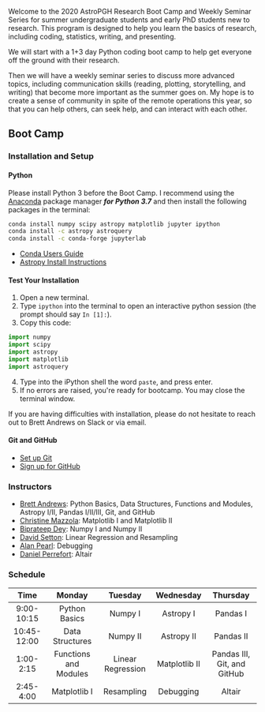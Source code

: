 Welcome to the 2020 AstroPGH Research Boot Camp and Weekly Seminar Series for summer undergraduate students and early PhD students new to research.  This program is designed to help you learn the basics of research, including coding, statistics, writing, and presenting.

We will start with a 1+3 day Python coding boot camp to help get everyone off the ground with their research.

Then we will have a weekly seminar series to discuss more advanced topics, including communication skills (reading, plotting, storytelling, and writing) that become more important as the summer goes on. My hope is to create a sense of community in spite of the remote operations this year, so that you can help others, can seek help, and can interact with each other.

## Boot Camp
### Installation and Setup
#### Python
Please install Python 3 before the Boot Camp. I recommend using the [Anaconda](https://www.anaconda.com/products/individual) package manager **_for Python 3.7_** and then install the following packages in the terminal:
```bash
conda install numpy scipy astropy matplotlib jupyter ipython
conda install -c astropy astroquery
conda install -c conda-forge jupyterlab
```

- [Conda Users Guide](https://conda.io/docs/user-guide/index.html)
- [Astropy Install Instructions](http://docs.astropy.org/en/stable/install.html)

#### Test Your Installation

1. Open a new terminal.
2. Type `ipython` into the terminal to open an interactive python session (the prompt should say `In [1]:`).
3. Copy this code:
```python
import numpy
import scipy
import astropy
import matplotlib
import astroquery
```
4. Type into the iPython shell the word `paste`, and press enter.
5. If no errors are raised, you're ready for bootcamp. You may close the terminal window.

If you are having difficulties with installation, please do not hesitate to reach out to Brett Andrews on Slack or via email.

#### Git and GitHub
- [Set up Git](https://help.github.com/articles/set-up-git/)
- [Sign up for GitHub](https://help.github.com/en/github/getting-started-with-github/signing-up-for-github)

### Instructors
- [Brett Andrews](https://bretthandrews.github.io/): Python Basics, Data Structures, Functions and Modules, Astropy I/II, Pandas I/II/III, Git, and GitHub
- [Christine Mazzola](https://cnmazz.github.io/): Matplotlib I and Matplotlib II
- [Biprateep Dey](https://biprateep.github.io/): Numpy I and Numpy II
- [David Setton](https://davidjsetton.github.io/): Linear Regression and Resampling
- [Alan Pearl](https://alanpearl.github.io/): Debugging
- [Daniel Perrefort](https://djperrefort.github.io/): Altair

### Schedule

| Time | Monday | Tuesday | Wednesday | Thursday |
|:-----:|:-----:|:-----:|:-----:|:-----:|
| 9:00-10:15 | Python Basics | Numpy I | Astropy I | Pandas I |
| 10:45-12:00 | Data Structures | Numpy II | Astropy II | Pandas II |
| 1:00-2:15 | Functions and Modules | Linear Regression | Matplotlib II | Pandas III, Git, and GitHub |
| 2:45-4:00 | Matplotlib I | Resampling | Debugging | Altair |
